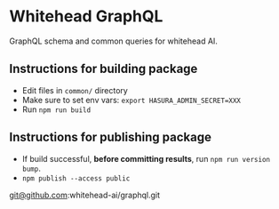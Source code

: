 # Whitehead GraphQL

GraphQL schema and common queries for whitehead AI.

## Instructions for building package

- Edit files in `common/` directory
- Make sure to set env vars: `export HASURA_ADMIN_SECRET=XXX`
- Run `npm run build`

## Instructions for publishing package

- If build successful, **before committing results**, run `npm run version bump`.
- `npm publish --access public`

git@github.com:whitehead-ai/graphql.git
